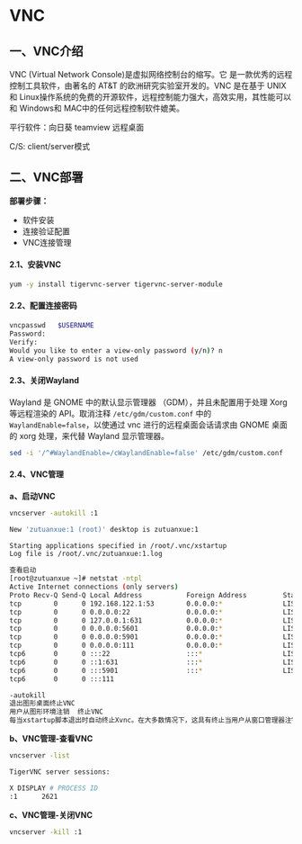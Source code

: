 # VNC

## 一、VNC介绍

VNC (Virtual Network Console)是虚拟网络控制台的缩写。它 是一款优秀的远程控制工具软件，由著名的 AT&T 的欧洲研究实验室开发的。VNC 是在基于 UNIX和 Linux操作系统的免费的开源软件，远程控制能力强大，高效实用，其性能可以和 Windows和 MAC中的任何远程控制软件媲美。

平行软件：向日葵 teamview 远程桌面

C/S: client/server模式

## 二、VNC部署

**部署步骤：**

- 软件安装
- 连接验证配置
- VNC连接管理

#### 2.1、安装VNC

```bash
yum -y install tigervnc-server tigervnc-server-module
```

#### 2.2、配置连接密码

```bash
vncpasswd   $USERNAME
Password:
Verify:
Would you like to enter a view-only password (y/n)? n
A view-only password is not used
```

#### 2.3、关闭Wayland

Wayland 是 GNOME 中的默认显示管理器 （GDM），并且未配置用于处理 Xorg 等远程渲染的 API。取消注释 `/etc/gdm/custom.conf` 中的 `WaylandEnable=false`，以使通过 vnc 进行的远程桌面会话请求由 GNOME 桌面的 xorg 处理，来代替 Wayland 显示管理器。

```bash
sed -i '/^#WaylandEnable=/cWaylandEnable=false' /etc/gdm/custom.conf
```

#### 2.4、VNC管理

**a、启动VNC**

```bash
vncserver -autokill :1

New 'zutuanxue:1 (root)' desktop is zutuanxue:1

Starting applications specified in /root/.vnc/xstartup
Log file is /root/.vnc/zutuanxue:1.log

查看启动
[root@zutuanxue ~]# netstat -ntpl
Active Internet connections (only servers)
Proto Recv-Q Send-Q Local Address           Foreign Address         State       PID/Program name    
tcp        0      0 192.168.122.1:53        0.0.0.0:*               LISTEN      1310/dnsmasq        
tcp        0      0 0.0.0.0:22              0.0.0.0:*               LISTEN      918/sshd            
tcp        0      0 127.0.0.1:631           0.0.0.0:*               LISTEN      917/cupsd           
tcp        0      0 0.0.0.0:5601            0.0.0.0:*               LISTEN      839/node            
tcp        0      0 0.0.0.0:5901            0.0.0.0:*               LISTEN      4848/Xvnc           
tcp        0      0 0.0.0.0:111             0.0.0.0:*               LISTEN      1/systemd           
tcp6       0      0 :::22                   :::*                    LISTEN      918/sshd            
tcp6       0      0 ::1:631                 :::*                    LISTEN      917/cupsd           
tcp6       0      0 :::5901                 :::*                    LISTEN      4848/Xvnc           
tcp6       0      0 :::111  

-autokill
退出图形桌面终止VNC
用户从图形环境注销  终止VNC
每当xstartup脚本退出时自动终止Xvnc。在大多数情况下，这具有终止当用户从窗口管理器注销时使用Xvnc。
```

**b、VNC管理-查看VNC**

```bash
vncserver -list

TigerVNC server sessions:

X DISPLAY #	PROCESS ID
:1		2621
```

**c、VNC管理-关闭VNC**

```bash
vncserver -kill :1
```
